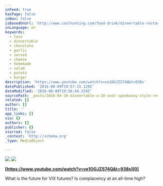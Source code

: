 ```yaml
---
inFeed: true
hasPage: false
inNav: false
isBasedOnUrl: 'http://www.coolhunting.com/food-drink/dinnertable-restaurant-east-village'
inLanguage: en
keywords:
  - taco
  - dinnertable
  - chocolate
  - garlic
  - served
  - cheese
  - homemade
  - salad
  - potato
  - burger
description: 'https://www.youtube.com/watch?v=ve1OGJZS74Q&t=938s'
datePublished: '2016-08-09T19:57:15.129Z'
dateModified: '2016-08-09T19:56:44.319Z'
sourcePath: _posts/2016-04-16-dinnertable-a-20-seat-speakeasy-style-restaurant.md
related: []
author: []
title: ''
app_links: []
via: {}
authors: []
publisher: {}
starred: false
_context: 'http://schema.org'
_type: MediaObject

---
```

![](https://the-grid-user-content.s3-us-west-2.amazonaws.com/c79f2891-dd04-44c6-9305-fe687b0c2f83.jpg)
![](https://the-grid-user-content.s3-us-west-2.amazonaws.com/ede4da6b-dc97-4347-8e1d-9f3ea3861f2d.png)

**[https://www.youtube.com/watch?v=ve1OGJZS74Q&t=938s][0]**

What is the future for VIX futures? Is complacency at an all-time high?

[0]: https://www.youtube.com/watch?v=ve1OGJZS74Q&t=938s